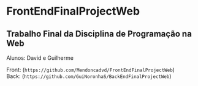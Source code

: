 # FrontEndFinalProjectWeb

## Trabalho Final da Disciplina de Programação na Web
Alunos: David e Guilherme

Front: (`https://github.com/Mendoncadvd/FrontEndFinalProjectWeb`)  
Back: (`https://github.com/GuiNoronhaS/BackEndFinalProjectWeb`)
